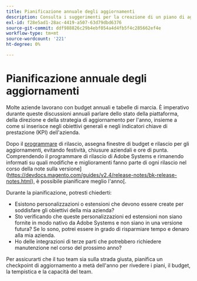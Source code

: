 ```yaml
---
title: Pianificazione annuale degli aggiornamenti
description: Consulta i suggerimenti per la creazione di un piano di aggiornamento annuale per il tuo progetto Adobe Systems Commerce.
exl-id: f28e5ad1-28ac-4419-a507-63d79dbd6376
source-git-commit: ddf988826c29b4ebf054a4d4fb5f4c285662ef4e
workflow-type: tm+mt
source-wordcount: '221'
ht-degree: 0%

---
```


# Pianificazione annuale degli aggiornamenti

Molte aziende lavorano con budget annuali e tabelle di marcia. È imperativo durante queste discussioni annuali parlare dello stato della piattaforma, della direzione e della strategia di aggiornamento per l&#39;anno, insieme a come si inserisce negli obiettivi generali e negli indicatori chiave di prestazione (KPI) dell&#39;azienda.

Dopo il [programmare](https://devdocs.magento.com/release/) di rilascio, assegna finestre di budget e rilascio per gli aggiornamenti, evitando festività, chiusure aziendali e ore di punta. Comprendendo il programmare di rilascio di Adobe Systems e rimanendo informati su quali modifiche e miglioramenti fanno parte di ogni rilascio nel corso della note sulla versione](https://devdocs.magento.com/guides/v2.4/release-notes/bk-release-notes.html), è possibile pianificare meglio l&#39;anno[.

Durante la pianificazione, potresti chiederti:

- Esistono personalizzazioni o estensioni che devono essere create per soddisfare gli obiettivi della mia azienda?
- Sto verificando che queste personalizzazioni ed estensioni non siano fornite in modo nativo da Adobe Systems e non siano in una versione futura? Se lo sono, potrei essere in grado di risparmiare tempo e denaro alla mia azienda.
- Ho delle integrazioni di terze parti che potrebbero richiedere manutenzione nel corso del prossimo anno?

Per assicurarti che il tuo team sia sulla strada giusta, pianifica un checkpoint di aggiornamento a metà dell&#39;anno per rivedere i piani, il budget, la tempistica e la capacità del team.
